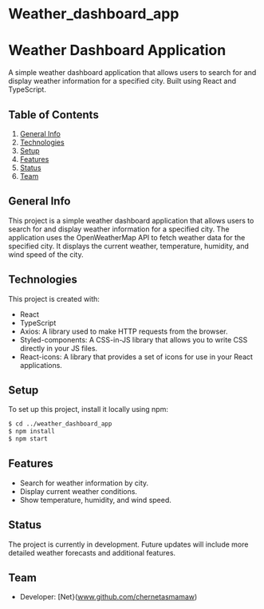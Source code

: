 # Weather_dashboard_app
# Weather Dashboard Application

A simple weather dashboard application that allows users to search for and display weather information for a specified city. Built using React and TypeScript.

## Table of Contents
1. [General Info](#general-info)
2. [Technologies](#technologies)
3. [Setup](#setup)
4. [Features](#features)
5. [Status](#status)
6. [Team](#team)

## General Info
This project is a simple weather dashboard application that allows users to search for and display weather information for a specified city. The application uses the OpenWeatherMap API to fetch weather data for the specified city. It displays the current weather, temperature, humidity, and wind speed of the city.

## Technologies
This project is created with:
- React
- TypeScript
- Axios: A library used to make HTTP requests from the browser.
- Styled-components: A CSS-in-JS library that allows you to write CSS directly in your JS files.
- React-icons: A library that provides a set of icons for use in your React applications.

## Setup
To set up this project, install it locally using npm:

```bash
$ cd ../weather_dashboard_app
$ npm install
$ npm start
```

## Features
- Search for weather information by city.
- Display current weather conditions.
- Show temperature, humidity, and wind speed.

## Status
The project is currently in development. Future updates will include more detailed weather forecasts and additional features.

## Team
- Developer: [Net}(www.github.com/chernetasmamaw)

